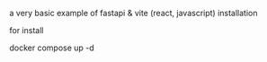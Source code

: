 a very basic example of fastapi & vite (react, javascript) installation

for install

docker compose up -d

